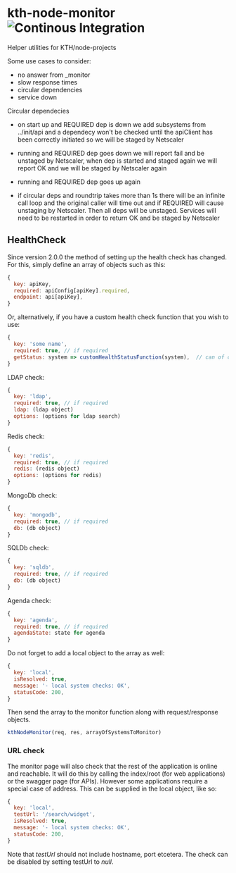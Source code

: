 # kth-node-monitor ![Continous Integration](https://github.com/KTH/kth-node-monitor/actions/workflows/main.yml/badge.svg)

Helper utilities for KTH/node-projects

Some use cases to consider:

- no answer from \_monitor
- slow response times
- circular dependencies
- service down

Circular dependecies

- on start up and REQUIRED dep is down
  we add subsystems from ../init/api and a dependecy won't be checked
  until the apiClient has been correctly initiated so we will be staged
  by Netscaler

- running and REQUIRED dep goes down
  we will report fail and be unstaged by Netscaler, when dep is started and
  staged again we will report OK and we will be staged by Netscaler again

- running and REQUIRED dep goes up again

- if circular deps and roundtrip takes more than 1s
  there will be an infinite call loop and the original caller will time out
  and if REQUIRED will cause unstaging by Netscaler. Then all deps will be unstaged.
  Services will need to be restarted in order to return OK and be staged by Netscaler

## HealthCheck

Since version 2.0.0 the method of setting up the health check has changed. For this, simply define an array of objects such as this:

```javascript
{
  key: apiKey,
  required: apiConfig[apiKey].required,
  endpoint: api[apiKey],
}
```

Or, alternatively, if you have a custom health check function that you wish to use:

```javascript
{
  key: 'some name',
  required: true, // if required
  getStatus: system => customHealthStatusFunction(system),  // can of course in this case be abbreviated to simply getStatus: customHealthStatusFunction
}
```

LDAP check:

```javascript
{
  key: 'ldap',
  required: true, // if required
  ldap: (ldap object)
  options: (options for ldap search)
}
```

Redis check:

```javascript
{
  key: 'redis',
  required: true, // if required
  redis: (redis object)
  options: (options for redis)
}
```

MongoDb check:

```javascript
{
  key: 'mongodb',
  required: true, // if required
  db: (db object)
}
```

SQLDb check:

```javascript
{
  key: 'sqldb',
  required: true, // if required
  db: (db object)
}
```

Agenda check:

```javascript
{
  key: 'agenda',
  required: true, // if required
  agendaState: state for agenda
}
```

Do not forget to add a local object to the array as well:

```javascript
{
  key: 'local',
  isResolved: true,
  message: '- local system checks: OK',
  statusCode: 200,
}
```

Then send the array to the monitor function along with request/response objects.

```javascript
kthNodeMonitor(req, res, arrayOfSystemsToMonitor)
```

### URL check

The monitor page will also check that the rest of the application is online and reachable. It will do this by calling the index/root (for web applications) or the swagger page (for APIs).
However some applications require a special case of address. This can be supplied in the local object, like so:

```javascript
{
  key: 'local',
  testUrl: '/search/widget',
  isResolved: true,
  message: '- local system checks: OK',
  statusCode: 200,
}
```

Note that _testUrl_ should not include hostname, port etcetera.
The check can be disabled by setting testUrl to _null_.
